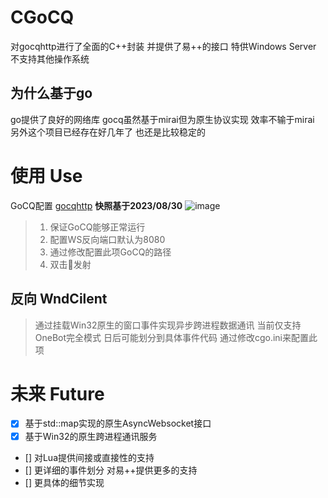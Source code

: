 # CGoCQ
对gocqhttp进行了全面的C++封装 并提供了易++的接口 
特供Windows Server 不支持其他操作系统

## 为什么基于go
go提供了良好的网络库 gocq虽然基于mirai但为原生协议实现 效率不输于mirai
另外这个项目已经存在好几年了 也还是比较稳定的 

# 使用 Use
GoCQ配置 [gocqhttp](https://github.com/Mrs4s/go-cqhttp#readme) **快照基于2023/08/30**
![image](https://github.com/Lioncky/cgocq/assets/73447685/8fe9c342-4e88-46e1-a768-ec3645583428)
> 1. 保证GoCQ能够正常运行
> 2. 配置WS反向端口默认为8080
> 3. 通过修改配置此项GoCQ的路径
> 4. 双击🚀发射
> 

## 反向 WndCilent
> 通过挂载Win32原生的窗口事件实现异步跨进程数据通讯
> 当前仅支持OneBot完全模式 日后可能划分到具体事件代码
> 通过修改cgo.ini来配置此项
> 

# 未来 Future
- [x] 基于std::map实现的原生AsyncWebsocket接口
- [x] 基于Win32的原生跨进程通讯服务
- [] 对Lua提供间接或直接性的支持
- [] 更详细的事件划分 对易++提供更多的支持
- [] 更具体的细节实现

